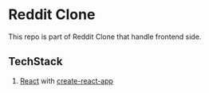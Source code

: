 # Reddit Clone
This repo is part of Reddit Clone that handle frontend side.

## TechStack
1. [React](https://reactjs.org) with [create-react-app](https://github.com/facebook/create-react-app)
